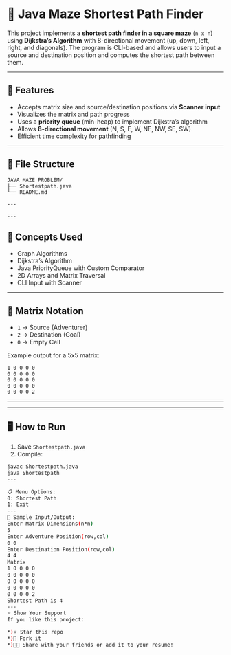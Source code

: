 # 🧭 Java Maze Shortest Path Finder

This project implements a **shortest path finder in a square maze** (`n x n`) using **Dijkstra’s Algorithm** with 8-directional movement (up, down, left, right, and diagonals). The program is CLI-based and allows users to input a source and destination position and computes the shortest path between them.

---

## 🎯 Features

- Accepts matrix size and source/destination positions via **Scanner input**
- Visualizes the matrix and path progress
- Uses a **priority queue** (min-heap) to implement Dijkstra’s algorithm
- Allows **8-directional movement** (N, S, E, W, NE, NW, SE, SW)
- Efficient time complexity for pathfinding

---

## 📁 File Structure

```
JAVA MAZE PROBLEM/
├── Shortestpath.java
└── README.md

---

---
```
## 🧠 Concepts Used

- Graph Algorithms
- Dijkstra’s Algorithm
- Java PriorityQueue with Custom Comparator
- 2D Arrays and Matrix Traversal
- CLI Input with Scanner

---

## 🔢 Matrix Notation

- `1` → Source (Adventurer)
- `2` → Destination (Goal)
- `0` → Empty Cell

Example output for a 5x5 matrix:
```
1 0 0 0 0
0 0 0 0 0
0 0 0 0 0
0 0 0 0 0
0 0 0 0 2
```
---

---

## 🖥️ How to Run

1. Save `Shortestpath.java`
2. Compile:
```bash
javac Shortestpath.java
java Shortestpath
---

📋 Menu Options:
0: Shortest Path
1: Exit
---
🧪 Sample Input/Output:
Enter Matrix Dimensions(n*n)
5
Enter Adventure Position(row,col)
0 0
Enter Destination Position(row,col)
4 4
Matrix
1 0 0 0 0
0 0 0 0 0
0 0 0 0 0
0 0 0 0 0
0 0 0 0 2
Shortest Path is 4
---
⭐ Show Your Support
If you like this project:

*)⭐ Star this repo
*)🍴 Fork it
*)👨‍💻 Share with your friends or add it to your resume!

